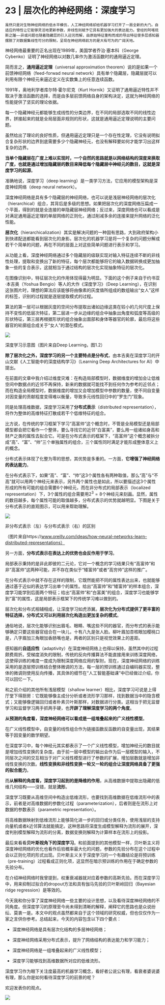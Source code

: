 # 23 | 层次化的神经网络：深度学习

    虽然只是对生物神经网络的低水平模仿，人工神经网络却给机器学习打开了一扇全新的大门。自适应的特性让它能够灵活地更新参数，非线性则赋予它具有更加强大的表达能力。曾经的阿喀琉斯之踵——异或问题也随着隐藏层的引入迎刃而解，由原始特征重构而成的导出特征使多层感知器摆脱了对数据集线性可分的限制，呈现在神经网络前方的是大有可为的广阔天地。

神经网络最重要的正名出现在1989年，美国学者乔治·塞本科（George Cybenko）证明了神经网络以对数几率作为激活函数时的通用逼近定理。

简而言之，**通用逼近定理**（universal approximation theorem）说的是如果一个前馈神经网络（feed-forwad neural network）具有单个隐藏层，隐藏层就可以利用有限个神经元来逼近定义在实数集上的任意连续函数。

1991年，奥地利学者库尔特·霍尔尼克（Kurt Hornik）又证明了通用逼近特性并不取决于激活函数的选择，而是由多层前馈网络自身的架构决定，这就为神经网络的性能提供了坚实的理论依据。

每一个隐藏神经元都能够生成线性的分类边界，在不同的局部选取不同的线性边界，拼接起来的就是全局层面非规则的形状，这就是通用逼近定理说明的主要问题。

虽然给出了理论的良好性质，但通用逼近定理只是一个存在性定理，它没有说明拟合复杂形状的边界到底需要多少个隐藏神经元，也没有解释要如何才能学习出这样复杂的边界。

**当单个隐藏层在广度上难以实现时，一个自然的思路就是以网络结构的深度来换取广度，也就是通过增加隐藏层的数目来降低每个隐藏层中神经元的数目，这就是深度学习的起源**。

准确地说，深度学习（deep learning）是一类学习方法，它应用的模型架构是深度神经网络（deep neural network）。

深度神经网络是具有多个隐藏层的神经网络，也可以说是浅层神经网络的层次化（hierarchical）组合，其背后是多级的思想。如果把层次化的深度网络压扁成一个平面，得到的就是全连接的单隐藏层神经网络；反过来，深度网络也可以看成是对满足通用逼近定理的单层网络的正则化，通过削减多余的连接来提升网络的泛化性能。

**层次化**（hierarchicalization）其实是解决问题的一种固有思路，大到政府架构小到快递配送都能看到层次化的身影。层次化的机器学习是将一个复杂的问题分解成若干个简单的问题，再在不同的层面上对这些简单问题进行表示和学习。

从功能上看，深度神经网络通过多个隐藏层的级联实现对输入特征连续不断的非线性处理，提取和变换出了新的特征，每个层次都能够将它的输入数据转换成更加抽象一些的复合表示，这就相当于通过结构的层次化实现抽象特征的层次化。

在图像识别中，特征层次化的作用体现得最为明显。下面的这个例子来自于约书亚·本吉奥（Yoshua Bengio）等人的大作《深度学习》（Deep Learning），在识别这张图片时，理想的算法应该能够将由像素的灰度值所组成的数组输出“女人”这样的标签，识别的过程就是逐层提取模式的过程。

算法的第一层可以根据灰度的空间分布提取出诸如边缘这类在较小的几何尺度上保持不变性的低层次特征，第二层进一步从边缘的组合中抽象出角度和弧度等高级的形状特征，第三层再根据形状的组合抽象出面部和身体等器官的轮廓，最后将这些器官的轮廓组合成关于“女人”的潜在模式。

![](https://static001.geekbang.org/resource/image/76/10/765a5fd5141215c75bf76cd072ee0b10.png)

深度学习示意图（图片来自Deep Learning，图1.2）

**除了层次化之外，深度学习的另一个主要特点是分布式**，由本吉奥在深度学习的开山文献《人工智能中的深度结构学习》（Learning Deep Architectures for AI）中提出。

在前面的文章中我介绍过维度灾难：在构造局部模型时，数据维度的增加会让低维空间中数据点的近邻不再保持，新来的数据就可能找不到任何作为参考的近邻点；而在构造全局模型时，数据维度的增加又会增加模型中参数的数量，使不同自变量对因变量的贡献程度变得难以衡量，导致多元线性回归中的“罗生门”现象。

同是处理高维数据，深度学习采用了**分布式表示**（distributed representation），将作为整体的高维特征打散成若干个低维特征的组合。

比方说，在传统的学习框架下学习“高富帅”这个概念时，不管是全局模型还是局部模型都会把它看作一个整体，要么寻找它的近邻“白富美”，要么用一组诸如身高和财产之类的属性去拟合它。可是在分布式表示的框架下，“高富帅”这个概念被拆分成“高”、“富”、“帅”三个单独属性的组合，三个属性同时满足才能形成整体意义上的概念。

分布式表示体现了化整为零的思想，其优势是多重的。一方面，**它增强了神经网络的表达能力**。

在分布式表示下，如果“高”、“富”、“帅”这3个属性各有两种取值，那么“高”与“不高”就可以用两个神经元来表示，另外两个属性也是如此，所以要描述这3个属性形成的所有可能的组合需要6个神经元，而在非分布式的局部表示（localized representation）下，3个属性的组合需要用$2 ^ 3 = 8$个神经元来刻画。显然，属性的数目越多，每个属性可能的取值越多，分布式表示的优势就越明显。下图是关于分布式表示的直观图示，可以用来帮助理解。

![](https://static001.geekbang.org/resource/image/6a/ef/6abc17f266f8b76b818c349b463ba1ef.png)

非分布式表示（左）与分布式表示（右）的区别

（图片来自https://www.oreilly.com/ideas/how-neural-networks-learn-distributed-representations）

另一方面，**分布式表示在表达上的优势也会反作用于学习**。

局部表示秉持的是非此即彼的二元论，它对一个概念的学习结果只有“高富帅”和非“高富帅”这两种可能，并不存在类似于“矮富帅”或者“高穷帅”这样的推广。

在分布式表示中就不存在这样的限制，它既然能把不同的属性表达出来，也就能够通过基于近似的表达学习出单个的属性。给出“高富帅”和“矮富帅”的样本组合，深度学习能学到后面两个特征；给出“高富帅”和“白富美”的组合，深度学习也能够学到“富”的属性，这是局部表示框架下的传统学习难以做到的。

层次化和分布式相辅相成，让深度学习如虎添翼。**层次化为分布式提供了更丰富的特征选择，分布式又可以利用层次化构造出更加复杂的模式**。

通俗地说，层次化能够识别出眉毛、眼睛、嘴这些不同的器官，而分布式的表示能够确定只要这些器官组合在一块儿，十有八九是张人脸。柳叶眉加杏核眼加樱桃口是，八字眉加三角眼加香肠嘴也是，两者的区别只是视觉效果上的差距。

感知器的**自适应性**（adaptivity）在深度神经网络上也得以保持，虽然其中的过程颇费周折。受梯度消失的限制，传统的反向传播算法不能直接用来训练深度网络，这使得训练的难度一度成为限制深度网络应用的掣肘。现在，深度神经网络的训练采用的是逐层预训练结合整体微调的方法，每一层的预训练通过自编码器实现，整体的微调则使用反向传播，其具体的细节在“人工智能基础课”中已经做过介绍，你可以回忆一下。

和之前介绍的其他所有浅层模型（shallow learner）相比，深度学习可说是上得厅堂下得厨房：它既能够像主成分分析或者流形学习那样，找到数据当中的隐含模式；又能够像逻辑回归或者朴素贝叶斯那样，对数据进行分类。这相当于把无监督学习和监督学习两手抓两手硬，也**开辟了理解深度学习的两个角度**。

**从预测的角度看，深度神经网络可以看成是一组堆叠起来的广义线性模型**。

在广义线性模型中，自变量的线性组合作为链接函数反函数的自变量出现，其结果等于因变量的数学期望。

在深度学习中，每个神经元其实都表示了一个广义线性模型，增加神经元的数目就是增加线性变换的复杂度。由于前一层中模型的输出会作为后一层模型的输入，不同层次之间的交互相当于对广义线性模型进行了参数的扩展，增加层数就是增加非线性变换的次数。**线性变换和非线性变换一轮又一轮的组合让深度网络具备了更强的拟合能力**。

而**从解释的角度看，深度学习起到的是降维的作用**，从高维数据中提取出隐藏的低维几何结构——没错，就是**流形**。

深度学习既要从高维空间中构造出低维流形，也要找到高维数据在低维流形中的表示，前者是对高维数据的参数化过程（parameterization），后者则是在流形上对数据的参数表示（parametric representation）。

将高维数据映射到低维流形上能够简化进一步的回归或分类任务，使用浅层的支持向量机或者$k$近邻算法就能搞定。这种思路将深度生成模型解释为流形的展开，深度判别模型解释为流形的分离，数据变换则解释为计算样本在流形上的投影。

最后来看看**贝叶斯视角下的深度学习**。和前面提到的其他模型一样，贝叶斯主义将深度神经网络的优化也看作后验概率最大化的问题，参数的先验分布在这个过程中会以正则化项的形式出现。贝叶斯主义关于深度学习的一个有趣结论是将预训练（pre-training）过程看成正则化项，这显然在暗示预训练的作用在于确定参数的先验分布。

在介绍神经网络时我曾提到，权重衰减器就对应着参数的高斯先验。而在深度学习中，用来抑制过拟合的dropout方法和具有伽马先验的贝叶斯岭回归（Bayesian ridge regression）是等效的。

今天我和你分享了深度神经网络一些主要的设计思想，以及看待深度神经网络的不同角度。但深度学习的原理至今尚未得到清晰的解释，阐释它的思路也是众说纷纭、莫衷一是。本文中的观点虽然都来自于这个领域的研究权威，但也仅仅作为一家之言供你参考。总结起来，今天的内容包含以下四个要点：

*   深度神经网络是具有层次化结构的多层神经网络；
    
*   深度神经网络采用分布式表示，提升了网络结构的表达能力和学习能力；
    
*   深度神经网络是一组堆叠起来的广义线性模型；
    
*   深度学习能够找到高维数据所对应的低维流形。
    

深度学习作为眼下关注度最高的机器学习概念，看好者公说公有理，看衰者婆说婆有理，那么你是如何看待深度学习的前景的呢？

欢迎发表你的观点。

![](https://static001.geekbang.org/resource/image/13/87/13aa6b50996f04259de01df53394ac87.jpg)
    